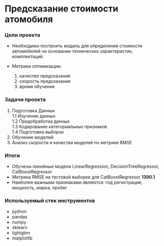 # Предсказание стоимости атомобиля

### Цели проекта

- Необходимо построить модель для определения стоимости автомобилей на основании технических характеристик, комплектаций.  
- Метрики оптимизации:  

    1. качество предсказания  
    2. скорость предсказания  
    3. время обучения  

### Задачи проекта

1. Подготовка Данных  
    1.1 Изучение данных  
    1.2 Предобработка данных  
    1.3 Кодирование категориальных признаков  
    1.4 Подготовка выборок  
2. Обучение моделей  
3. Анализ скорости и качества моделей по метрике RMSE  

### Итоги

- Обучены линейные модели LinearRegression, DecisionTreeRegressor, CatBoostRegressor
- Метрика RMSE на тестовой выборке для CatBoostRegressor **1390.1** 
- Наиболее важными признаками являются: год регистрации, мощность, марка, пробег


### Используемый стек инструментов

- python
- pandas
- numpy
- sklearn
- lightgbm
- matplotlib
